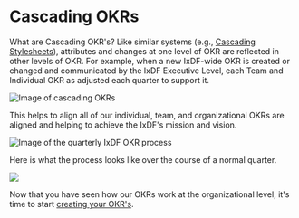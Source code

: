 # Cascading OKRs

What are Cascading OKR's? Like similar systems (e.g., [Cascading Stylesheets](https://developer.mozilla.org/en-US/docs/Web/CSS)), attributes and changes at one level of OKR are reflected in other levels of OKR. For example, when a new IxDF-wide OKR is created or changed and communicated by the IxDF Executive Level, each Team and Individual OKR as adjusted each quarter to support it.

![Image of cascading OKRs](../images/24-okr-cascade-part-1.svg)

This helps to align all of our individual, team, and organizational OKRs are aligned and helping to achieve the IxDF's mission and vision.

![Image of the quarterly IxDF OKR process](../images/25-okr-cascade-part-2.svg)

Here is what the process looks like over the course of a normal quarter.

![](../images/26-okr-quarter-reference.svg)

Now that you have seen how our OKRs work at the organizational level, it's time to start [creating your OKR's](/coordinate-efforts/create-your-okrs.md).
